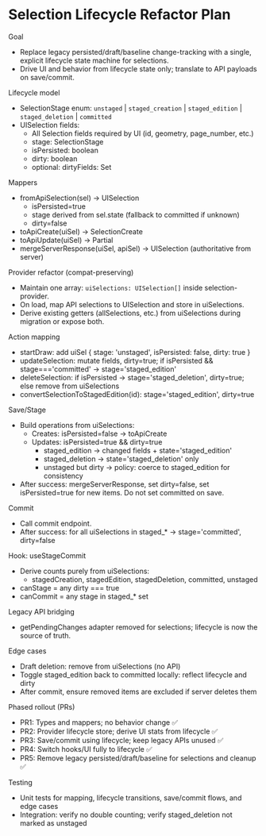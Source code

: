 # Selection Lifecycle Refactor Plan

Goal
- Replace legacy persisted/draft/baseline change-tracking with a single, explicit lifecycle state machine for selections.
- Drive UI and behavior from lifecycle state only; translate to API payloads on save/commit.

Lifecycle model
- SelectionStage enum: `unstaged` | `staged_creation` | `staged_edition` | `staged_deletion` | `committed`
- UISelection fields:
  - All Selection fields required by UI (id, geometry, page_number, etc.)
  - stage: SelectionStage
  - isPersisted: boolean
  - dirty: boolean
  - optional: dirtyFields: Set<string>

Mappers
- fromApiSelection(sel) -> UISelection
  - isPersisted=true
  - stage derived from sel.state (fallback to committed if unknown)
  - dirty=false
- toApiCreate(uiSel) -> SelectionCreate
- toApiUpdate(uiSel) -> Partial<Selection>
- mergeServerResponse(uiSel, apiSel) -> UISelection (authoritative from server)

Provider refactor (compat-preserving)
- Maintain one array: `uiSelections: UISelection[]` inside selection-provider.
- On load, map API selections to UISelection and store in uiSelections.
- Derive existing getters (allSelections, etc.) from uiSelections during migration or expose both.

Action mapping
- startDraw: add uiSel { stage: 'unstaged', isPersisted: false, dirty: true }
- updateSelection: mutate fields, dirty=true; if isPersisted && stage==='committed' -> stage='staged_edition'
- deleteSelection: if isPersisted -> stage='staged_deletion', dirty=true; else remove from uiSelections
- convertSelectionToStagedEdition(id): stage='staged_edition', dirty=true

Save/Stage
- Build operations from uiSelections:
  - Creates: isPersisted=false -> toApiCreate
  - Updates: isPersisted=true && dirty=true
    - staged_edition -> changed fields + state='staged_edition'
    - staged_deletion -> state='staged_deletion' only
    - unstaged but dirty -> policy: coerce to staged_edition for consistency
- After success: mergeServerResponse, set dirty=false, set isPersisted=true for new items. Do not set committed on save.

Commit
- Call commit endpoint.
- After success: for all uiSelections in staged_* -> stage='committed', dirty=false

Hook: useStageCommit
- Derive counts purely from uiSelections:
  - stagedCreation, stagedEdition, stagedDeletion, committed, unstaged
- canStage = any dirty === true
- canCommit = any stage in staged_* set

Legacy API bridging
- getPendingChanges adapter removed for selections; lifecycle is now the source of truth.

Edge cases
- Draft deletion: remove from uiSelections (no API)
- Toggle staged_edition back to committed locally: reflect lifecycle and dirty
- After commit, ensure removed items are excluded if server deletes them

Phased rollout (PRs)
- PR1: Types and mappers; no behavior change ✅
- PR2: Provider lifecycle store; derive UI stats from lifecycle ✅
- PR3: Save/commit using lifecycle; keep legacy APIs unused ✅
- PR4: Switch hooks/UI fully to lifecycle ✅
- PR5: Remove legacy persisted/draft/baseline for selections and cleanup ✅

Testing
- Unit tests for mapping, lifecycle transitions, save/commit flows, and edge cases
- Integration: verify no double counting; verify staged_deletion not marked as unstaged

